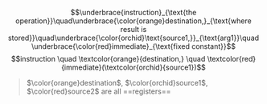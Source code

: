 $$\underbrace{instruction}_{\text{the operation}}\quad\underbrace{\color{orange}destination,}_{\text{where result is stored}}\quad\underbrace{\color{orchid}\text{source1,}}_{\text{arg1}}\quad\underbrace{\color{red}immediate}_{\text{fixed constant}}$$
$$instruction \quad \textcolor{orange}{destination,} \quad \textcolor{red}{immediate}(\textcolor{orchid}{source1})$$
>$\color{orange}destination$, $\color{orchid}source1$, $\color{red}source2$ are all ==registers== 

